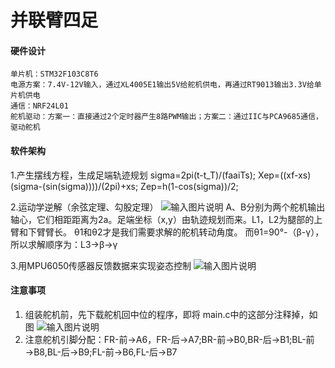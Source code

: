 # 并联臂四足

#### 硬件设计
    单片机：STM32F103C8T6
    电源方案：7.4V-12V输入，通过XL4005E1输出5V给舵机供电，再通过RT9013输出3.3V给单片机供电
    通信：NRF24L01
    舵机驱动：方案一：直接通过2个定时器产生8路PWM输出；方案二：通过IIC与PCA9685通信，驱动舵机
#### 软件架构
1.产生摆线方程，生成足端轨迹规划
    sigma=2pi(t-t_T)/(faaiTs);
    Xep=((xf-xs)(sigma-(sin(sigma))))/(2pi)+xs;
    Zep=h(1-cos(sigma))/2;

2.运动学逆解（余弦定理、勾股定理）
![输入图片说明](https://foruda.gitee.com/images/1717127428638827343/8b90ec1d_10461025.png "屏幕截图")
A、B分别为两个舵机输出轴心，它们相距距离为2a。足端坐标（x,y）由轨迹规划而来。L1，L2为腿部的上臂和下臂臂长。
θ1和θ2才是我们需要求解的舵机转动角度。
而θ1=90°-（β-γ），所以求解顺序为：L3→β→γ

3.用MPU6050传感器反馈数据来实现姿态控制
![输入图片说明](https://foruda.gitee.com/images/1717127472478777318/700a5e85_10461025.png "屏幕截图")

#### 注意事项

1.  组装舵机前，先下载舵机回中位的程序，即将 main.c中的这部分注释掉，如图
![输入图片说明](https://foruda.gitee.com/images/1717127497390548298/86aff585_10461025.png "屏幕截图")
2.  注意舵机引脚分配：FR-前→A6，FR-后→A7;BR-前→B0,BR-后→B1;BL-前→B8,BL-后→B9;FL-前→B6,FL-后→B7

